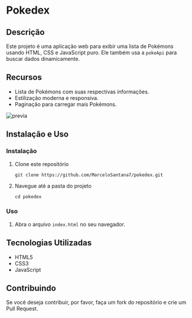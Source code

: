 # Pokedex

## Descrição

Este projeto é uma aplicação web para exibir uma lista de Pokémons usando HTML, CSS e JavaScript puro. Ele também usa a `pokeApi` para buscar dados dinamicamente.

## Recursos

- Lista de Pokémons com suas respectivas informações.
- Estilização moderna e responsiva.
- Paginação para carregar mais Pokémons.

![previa](https://i.imgur.com/iCmB3G3.gif)

## Instalação e Uso

### Instalação

1. Clone este repositório
    ```
    git clone https://github.com/MarceloSantana7/pokedex.git
    ```
2. Navegue até a pasta do projeto
    ```
    cd pokedex
    ```

### Uso

1. Abra o arquivo `index.html` no seu navegador.

## Tecnologias Utilizadas

- HTML5
- CSS3
- JavaScript

## Contribuindo

Se você deseja contribuir, por favor, faça um fork do repositório e crie um Pull Request.
